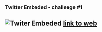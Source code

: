 ### Twitter Embeded - challenge #1
![Twiter Embeded](https://github.com/lionisare/UI-Design-Chalenge/assets/103130452/f6acff7f-3ffc-46d9-bd12-4af6574d9416) 
[link to web](https://design-twitter-embed.vercel.app)
-----
